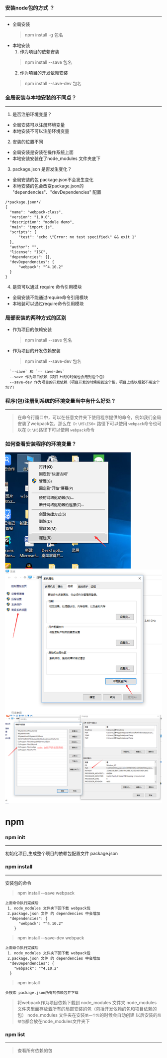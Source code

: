 ### 安装node包的方式 ？
---
 * 全局安装
   >npm install -g 包名 
 * 本地安装  
   1. 作为项目的依赖安装
   >npm install --save 包名
   2. 作为项目的开发依赖安装
   >npm install --save-dev 包名


### 全局安装与本地安装的不同点？
---
1. 是否注册环境变量？

  * 全局安装可以注册环境变量
  * 本地安装不可以注册环境变量

2. 安装的位置不同

 * 全局安装是安装在操作系统上面
 * 本地安装安装在了node_modules 文件夹底下
 
3. package.json 是否发生变化？
 * 全局安装的包 package.json不会发生变化
 * 本地安装的包会改变package.json的  "dependencies"、"devDependencies" 配置

  ```
  /*package.json*/
  {
    "name": "webpack-class",
    "version": "1.0.0",
    "description": "module demo",
    "main": "import.js",
    "scripts": {
        "test": "echo \"Error: no test specified\" && exit 1"
    },
    "author": "",
    "license": "ISC",
    "dependencies": {},
    "devDependencies": {
        "webpack": "^4.10.2"
    }
}
  ```

4. 是否可以通过 require 命令引用模块
 * 全局安装不能通过require命令引用模块
 * 本地装可以通过require命令引用模块

### 局部安装的两种方式的区别
 * 作为项目的依赖安装
   >npm install --save 包名
 * 作为项目的开发依赖安装
   >npm install --save-dev 包名

  ```   
    `--save` 和 `-- save-dev`     
    --save 作为项目依赖（项目上线的时候也会用到这个包）
    --save-dev 作为项目的开发依赖（项目开发的时候用到这个包，项目上线以后就不用这个包了）
  ```

### 程序(包)注册到系统的环境变量当中有什么好处？
---
>在命令行窗口中，可以在任意文件夹下使用程序提供的命令，例如我们全局安装了webpack包，那么在` D:\H5\ES6>` 路径下可以使用 `webpack`命令也可以在 `D:\H5`路径下可以使用 `webpack`命令


### 如何查看安装程序的环境变量？

   ![](./2.png)
   ![](./3.png)
   ![](./4.png)


# npm

### npm init    
---
初始化项目,生成整个项目的依赖包配置文件 package.json

### npm install 
---
安装包的命令

>npm install --save webpack
```
上面命令执行完成后
 1. node_modules 文件夹下回下载 webpack包
 2.package.json 文件 的 dependencies 中会增加 
  "dependencies": {
      "webpack": "^4.10.2"
    }

```
>npm install --save-dev webpack 
```
上面命令执行完成后
 1. node_modules 文件夹下回下载 webpack包
 2.package.json 文件 的 dependencies 中会增加 
  "devDependencies": {
    "webpack": "^4.10.2"
  }

```
>npm install
```
会搜索 package.json所有的依赖包并下载
```

>将webpack作为项目依赖下载到 node_modules 文件夹
>node_modules 文件夹里面存放着所有的局部安装的包（包括开发依赖的包和项目依赖的包）
>node_modules 文件夹在安装`第一个包`的时候会自动创建
>以后安装的`局部包`都会放在node_modules文件夹下

### npm list
---
>查看所有依赖的包    

    





